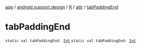 [app](../../../index.md) / [android.support.design](../../index.md) / [R](../index.md) / [attr](index.md) / [tabPaddingEnd](./tab-padding-end.md)

# tabPaddingEnd

`static val tabPaddingEnd: `[`Int`](https://kotlinlang.org/api/latest/jvm/stdlib/kotlin/-int/index.html)
`static val tabPaddingEnd: `[`Int`](https://kotlinlang.org/api/latest/jvm/stdlib/kotlin/-int/index.html)